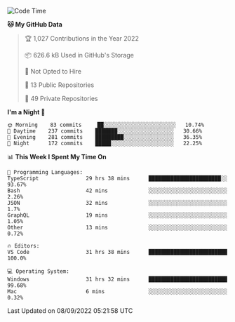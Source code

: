 <!--START_SECTION:waka-->
![Code Time](http://img.shields.io/badge/Code%20Time-2%2C944%20hrs%2016%20mins-blue)

**🐱 My GitHub Data** 

> 🏆 1,027 Contributions in the Year 2022
 > 
> 📦 626.6 kB Used in GitHub's Storage 
 > 
> 🚫 Not Opted to Hire
 > 
> 📜 13 Public Repositories 
 > 
> 🔑 49 Private Repositories  
 > 
**I'm a Night 🦉** 

```text
🌞 Morning    83 commits     ██░░░░░░░░░░░░░░░░░░░░░░░   10.74% 
🌆 Daytime    237 commits    ███████░░░░░░░░░░░░░░░░░░   30.66% 
🌃 Evening    281 commits    █████████░░░░░░░░░░░░░░░░   36.35% 
🌙 Night      172 commits    █████░░░░░░░░░░░░░░░░░░░░   22.25%

```


📊 **This Week I Spent My Time On** 

```text
💬 Programming Languages: 
TypeScript               29 hrs 38 mins      ███████████████████████░░   93.67% 
Bash                     42 mins             ░░░░░░░░░░░░░░░░░░░░░░░░░   2.26% 
JSON                     32 mins             ░░░░░░░░░░░░░░░░░░░░░░░░░   1.7% 
GraphQL                  19 mins             ░░░░░░░░░░░░░░░░░░░░░░░░░   1.05% 
Other                    13 mins             ░░░░░░░░░░░░░░░░░░░░░░░░░   0.72%

🔥 Editors: 
VS Code                  31 hrs 38 mins      █████████████████████████   100.0%

💻 Operating System: 
Windows                  31 hrs 32 mins      █████████████████████████   99.68% 
Mac                      6 mins              ░░░░░░░░░░░░░░░░░░░░░░░░░   0.32%

```


 Last Updated on 08/09/2022 05:21:58 UTC
<!--END_SECTION:waka-->

